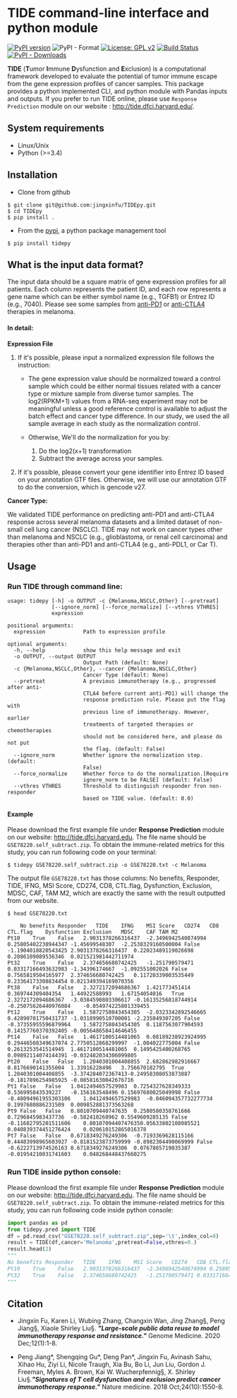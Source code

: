 
# TIDE command-line interface and python module

[![PyPI version](https://badge.fury.io/py/tidepy.svg)](https://badge.fury.io/py/tidepy) ![PyPI - Format](https://img.shields.io/pypi/format/tidepy?style=flat-square) [![License: GPL v2](https://img.shields.io/badge/License-GPL%20v3-yellow.svg)](https://www.gnu.org/licenses/old-licenses/gpl-3.0.en.html) [![Build Status](https://travis-ci.org/jingxinfu/TIDEpy.svg?branch=master)](https://travis-ci.org/jingxinfu/TIDEpy) [![PyPI - Downloads](https://img.shields.io/pypi/dm/tidepy?color=green&label=pypi%20download&logoColor=green&style=flat-square)](https://pypi.org/project/tidepy/)

**TIDE** (**T**umor **I**mmune **D**ysfunction and **E**xclusion)  is a computational framework developed to evaluate the potential of tumor immune escape from the gene expression profiles of cancer samples. This package provides a python implemented CLI, and python module with Pandas inputs and outputs. If you prefer to run TIDE online, please use `Response Prediction` module on our website : http://tide.dfci.harvard.edu/. 


## System requirements
- Linux/Unix
- Python (>=3.4)

## Installation
- Clone from github
```sehll
$ git clone git@github.com:jingxinfu/TIDEpy.git
$ cd TIDEpy
$ pip install .
```
- From the [pypi](https://pypi.org/project/tidepy/), a python package management tool
```
$ pip install tidepy
```



## What is the input data format?

The input data should be a square matrix of gene expression profiles for all patients. Each column represents the patient ID, and each row represents a gene name which can be either symbol name (e.g., TGFB1) or Entrez ID (e.g., 7040). Please see some samples from [anti-PD1](http://tide.dfci.harvard.edu/download/GSE78220.self_subtract.gz) or [anti-CTLA4](http://tide.dfci.harvard.edu/download/VanAllen.self_subtract.gz) therapies in melanoma. 

#### In detail:

**Expression File**

1. If it's possible, please input a normalized expression file follows the instruction:

   - The gene expression value should be normalized toward a control sample which could be either normal tissues related with a cancer type or mixture sample from diverse tumor samples. The log2(RPKM+1) values from a RNA-seq experiment may not be meaningful unless a good reference control is available to adjust the batch effect and cancer type difference. In our study, we used the all sample average in each study as the normalization control.
     
   - Otherwise, We'll do the normalization for you by:
         
        1. Do the log2(x+1) transformation
        2. Subtract the average across your samples.

2. If it's possible, please convert your gene identifier into Entrez ID based on your annotation GTF files. 
      Otherwise, we will use our annotation GTF to do the conversion, which is gencode v27.

**Cancer Type:**

 We validated TIDE performance on predicting anti-PD1 and anti-CTLA4 response across several melanoma datasets and a limited dataset  of non-small cell lung cancer (NSCLC). TIDE may not work on cancer types other than melanoma and NSCLC (e.g., glioblastoma, or renal cell carcinoma) and therapies other than anti-PD1 and anti-CTLA4 (e.g., anti-PDL1, or Car T). 

## Usage

### Run TIDE through command line:

```
usage: tidepy [-h] -o OUTPUT -c {Melanoma,NSCLC,Other} [--pretreat]
              [--ignore_norm] [--force_normalize] [--vthres VTHRES]
              expression

positional arguments:
  expression            Path to expression profile

optional arguments:
  -h, --help            show this help message and exit
  -o OUTPUT, --output OUTPUT
                        Output Path (default: None)
  -c {Melanoma,NSCLC,Other}, --cancer {Melanoma,NSCLC,Other}
                        Cancer Type (default: None)
  --pretreat            A previous immunotherapy (e.g., progressed after anti-
                        CTLA4 before current anti-PD1) will change the
                        response prediction rule. Please put the flag with
                        previous line of immunotherapy. However, earlier
                        treatments of targeted therapies or chemotherapies
                        should not be considered here, and please do not put
                        the flag. (default: False)
  --ignore_norm         Whether ignore the normalization step. (default:
                        False)
  --force_normalize     Whether force to do the normalization.[Require
                        ignore_norm to be FALSE] (default: False)
  --vthres VTHRES       Threshold to distinguish responder fron non-responder
                        based on TIDE value. (default: 0.0)
```

#### Example

Please download the first example file under **Response Prediction** module on our website: http://tide.dfci.harvard.edu. The file name should be `GSE78220.self_subtract.zip`. To obtain the immune-related metrics for this study, you can run following code on your terminal:

```shell
$ tidepy GSE78220.self_subtract.zip -o GSE78220.txt -c Melanoma
```

The output file `GSE78220.txt` has those columns: No benefits, Responder, TIDE, IFNG, MSI Score, CD274, CD8, CTL.flag, Dysfunction, Exclusion, MDSC, CAF, TAM M2, which are exactly the same with the result outputted from our website. 

```
$ head GSE78220.txt

	No benefits	Responder	TIDE	IFNG	MSI Score	CD274	CD8	CTL.flag	Dysfunction	Exclusion	MDSC	CAF	TAM M2
Pt10	True	False	2.9031378266316437	-2.3496942540874994	0.25805402238944347	-1.45699548307	-2.2538329160500004	False	-1.1904018820543425	2.9031378266316437	0.22023489119026698	0.2086109089536346	0.021521981442711974
Pt32	True	False	2.374656680742425	-1.251790579471	0.03317166493632983	-1.34396174667	-1.092551002026	False	0.7565819504165977	2.374656680742425	0.11720339003535449	0.23364173308834454	0.021349394169070356
Pt38	False	False	2.3272172094686367	1.421773451414	0.369744309404354	1.44922588993	1.67154054016	True	2.3272172094686367	-3.0384590803306617	-0.16135256818744914	-0.25075626440976084	-0.054974225801339455
Pt12	True	False	1.5872758043454305	-2.0323342892546665	0.42890701750431737	-1.0318990510700001	-2.235849307205	False	-0.37355955596879964	1.5872758043454305	0.1187563077904593	0.14157760370392405	-0.005648658414646455
Pt14	False	False	1.4617100514481065	0.08189238923924995	0.29446508349637074	2.7750512868299997	-1.004022775004	False	0.2613253541514945	1.4617100514481065	0.1495425400268765	0.09892114074144391	-0.032482034306099805
Pt20	False	False	1.2040301004408855	2.682862982916667	0.8176690141355004	1.33916228496	3.756670182795	True	1.2040301004408855	-3.374284072367413-0.24958308053873887	-0.1817896254985925	-0.08581630042676716
Pt1	False	False	1.0412494657529983	0.7254327628349333	0.536995843539227	-0.156163548496	0.15697680025049998	False	-0.48094961955303106	1.0412494657529983	-0.046094357732277734	0.1997680886231509	0.009852881373563268
Pt9	False	False	0.8010709440747635	0.2580580358761666	0.7296845983437736	-0.582410268962	0.5549609285135	False	-0.11682795201511606	0.80107094407476350.05633802108085521	0.040839374451276424	0.020610152865016378
Pt7	False	False	0.6718349276249306	-0.7193369628115166	0.44483998965603927	-0.8181523873759999	-0.8982304490069999	False	-0.6222713974526163	0.6718349276249306	0.0767865719035387	-0.01954210031741603	0.048268448437660275
```

### Run TIDE inside python console:

Please download the first example file under **Response Prediction** module on our website: http://tide.dfci.harvard.edu. The file name should be `GSE78220.self_subtract.zip`. To obtain the immune-related metrics for this study, you can run following code inside python console:

```python
import pandas as pd
from tidepy.pred import TIDE
df = pd.read_csv("GSE78220.self_subtract.zip",sep='\t',index_col=0)
result = TIDE(df,cancer='Melanoma',pretreat=False,vthres=0.)
result.head(2)
"""
No benefits	Responder	TIDE	IFNG	MSI Score	CD274	CD8	CTL.flag	Dysfunction	Exclusion	MDSC	CAF	TAM M2
Pt10	True	False	2.9031378266316437	-2.3496942540874994	0.25805402238944347	-1.45699548307	-2.2538329160500004	False	-1.1904018820543425	2.9031378266316437	0.22023489119026698	0.2086109089536346	0.021521981442711974
Pt32	True	False	2.374656680742425	-1.251790579471	0.03317166493632983	-1.34396174667	-1.092551002026	False	0.7565819504165977	2.374656680742425	0.11720339003535449	0.23364173308834454	0.021349394169070356
"""
```

## Citation

-  Jingxin Fu, Karen Li, Wubing Zhang, Changxin Wan, Jing Zhang§, Peng Jiang§, Xiaole Shirley Liu§. ***"Large-scale public data reuse to model immunotherapy response and resistance."*** Genome Medicine. 2020 Dec;12(1):1-8.

- Peng Jiang\*, Shengqing Gu\*, Deng Pan\*, Jingxin Fu, Avinash Sahu, Xihao Hu, Ziyi Li, Nicole Traugh, Xia Bu, Bo Li, Jun Liu, Gordon J. Freeman, Myles A. Brown, Kai W. Wucherpfennig§, X. Shirley Liu§.***"Signatures of T cell dysfunction and exclusion predict cancer immunotherapy response."*** Nature medicine. 2018 Oct;24(10):1550-8. 



